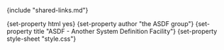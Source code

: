 {include "shared-links.md"}

{set-property html yes}
{set-property author "the ASDF group"}
{set-property title "ASDF - Another System Definition Facility"}
{set-property style-sheet "style.css"}

 [user-guide]: user-guide.html
 [tutorial]: user-guide.html
 [manual]: manual.html
 [Overview]: overview.html
 [copyright]: copyright.html
 [contributors]: contributors.html
 [sys-guide]: manual.html
 [getting-started]: getting-started.html
 [FAQ]: faq.html
 [tests]: test-results.html
 [git-browse]: http://common-lisp.net/gitweb?p=projects/asdf/asdf.git;a=summary
 [git-resources]: git.html

 [asdf-devel]: http://common-lisp.net/cgi-bin/mailman/listinfo/asdf-devel
 [asdf-announce]: http://common-lisp.net/cgi-bin/mailman/listinfo/asdf-announce

 [asdf-home]: http://common-lisp.net/project/asdf/
 [asdf.lisp]: http://common-lisp.net/project/asdf/asdf.lisp
 [tarball]: http://common-lisp.net/project/asdf/asdf.tar.gz

 [kmp-large]: http://www.nhplace.com/kent/Papers/Large-Systems.html

 [hs-require]: http://www.lispworks.com/documentation/HyperSpec/Body/f_provid.htm#require
 [hs-standard-output]: http://www.lispworks.com/documentation/HyperSpec/Body/v_debug_.htm#STstandard-outputST


 [tinaa-project]: http://common-lisp.net/project/tinaa/
 [albert-project]: http://www.cliki.net/Albert/